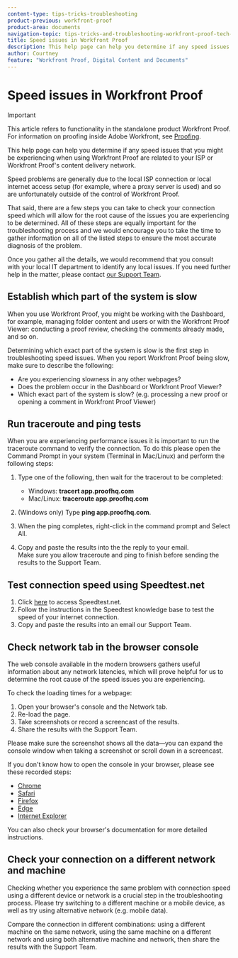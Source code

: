 ```yaml
---
content-type: tips-tricks-troubleshooting
product-previous: workfront-proof
product-area: documents
navigation-topic: tips-tricks-and-troubleshooting-workfront-proof-tech-corner
title: Speed issues in Workfront Proof
description: This help page can help you determine if any speed issues that you might be experiencing when using Workfront Proof are related to your ISP or Workfront Proof's content delivery network.
author: Courtney
feature: "Workfront Proof, Digital Content and Documents"
---
```


# Speed issues in Workfront Proof

>[!IMPORTANT]
>
>This article refers to functionality in the standalone product Workfront Proof. For information on proofing inside Adobe Workfront, see [Proofing](../../../review-and-approve-work/proofing/proofing.md).

This help page can help you determine if any speed issues that you might be experiencing when using Workfront Proof are related to your ISP or Workfront Proof's content delivery network.

Speed problems are generally due to the local ISP connection or local internet access setup (for example, where a proxy server is used) and so are unfortunately outside of the control of Workfront Proof.

That said, there are a few steps you can take to check your connection speed which will&nbsp;allow for the root cause of the issues you are experiencing to be determined. All of these steps are equally important for the troubleshooting process and we would encourage you to take the time to gather information on all of the listed steps to ensure the most accurate diagnosis of the problem.

Once you gather all the&nbsp;details, we would recommend that you consult with&nbsp;your local IT department to identify any local issues.&nbsp;If you need further help in the matter, please contact [our Support Team](https://support.workfront.com/hc/en-us/requests/new).

## Establish which part of the system is slow

When you use Workfront Proof, you might be working with the Dashboard, for example, managing folder content and users or with the Workfront Proof Viewer: conducting a proof review, checking the comments already made, and so on.

Determining which exact part of the system is slow is the first step in troubleshooting speed issues. When you report Workfront Proof being slow, make sure to describe the following:

* Are you experiencing slowness in any other webpages?
* Does the problem occur in the Dashboard or Workfront Proof Viewer?
* Which exact part of the system is slow? (e.g. processing a new proof or opening a comment in Workfront Proof Viewer)

## Run traceroute and ping tests

When you are experiencing performance issues it is important to run the traceroute command to verify the connection. To do this please open the Command Prompt in your system (Terminal in Mac/Linux) and perform the following steps:

1. Type one of the following, then wait for the tracerout to be completed:

   * Windows:&nbsp;**tracert app.proofhq.com**&nbsp;
   * Mac/Linux:&nbsp;**traceroute app.proofhq.com**&nbsp;

1. (Windows only) Type **ping app.proofhq.com**.
1. When the ping completes, right-click in the command prompt and Select All.
1. Copy and paste the results into the the reply to your email.  
   Make sure you allow traceroute and ping to finish before sending the results to the Support Team.

## Test connection speed using Speedtest.net

1. Click [here](http://www.speedtest.net/) to access Speedtest.net.
1. Follow the instructions in the Speedtest knowledge base to test the speed of your internet connection.
1. Copy and paste the results into an email our Support Team.

## Check network tab in the browser console

The web console available in the modern browsers gathers useful information about any network latencies, which will prove helpful for us to determine the root cause of the speed issues you are experiencing.

To check the loading times for a webpage:

1. Open your browser's console and the Network tab.
1. Re-load the page.
1. Take screenshots or record a screencast of the results.
1. Share the results with the Support Team.

Please make sure the screenshot shows all the data—you can expand the console window when taking a screenshot or scroll down in a screencast.

If you don't know how to open the console in your browser, please see these recorded steps:

* [Chrome](http://screencast.com/t/AgQU6JQQ) 
* [Safari](http://screencast.com/t/f31GqQYm0w) 
* [Firefox](http://screencast.com/t/Xg7SscmAi) 
* [Edge](http://www.screencast.com/t/epSwBiaD) 
* [Internet Explorer](http://screencast.com/t/x5Q3eHczbc)

You can also check your browser's documentation for more detailed instructions.

## Check your connection on a different network and machine

Checking whether you experience the same problem with connection speed using a different device or network is a crucial step in the troubleshooting process. Please try switching to a different machine or a mobile device, as well as try using alternative network (e.g. mobile data).

Compare the connection in different combinations: using a different machine on the same network, using the same machine on a different network and using both alternative machine and network, then share the results with the Support Team.
